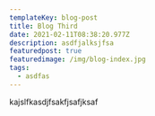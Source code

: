 ```yaml
---
templateKey: blog-post
title: Blog Third
date: 2021-02-11T08:38:20.977Z
description: asdfjalksjfsa
featuredpost: true
featuredimage: /img/blog-index.jpg
tags:
  - asdfas
---
```

kajslfkasdjfsakfjsafjksaf